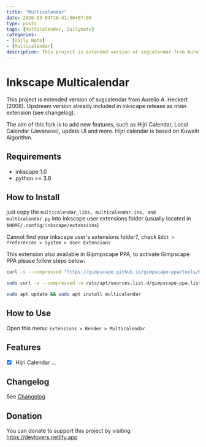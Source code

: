 ```yaml
---
title: "Multicalendar"
date: 2020-03-04T20:41:56+07:00
type: posts
tags: [Multicalendar, Dailynote]
categories: 
- [Daily Note]
- [Multicalendar]
description: This project is extended version of svgcalendar from Aurelio A. Heckert (2008).
---
```


# Inkscape Multicalendar

This project is extended version of svgcalendar from Aurelio A. Heckert (2008). Upstream version
already included in inkscape release as main extension (see changelog).

The aim of this fork is to add new features, such as Hijri Calendar, Local Calendar (Javanese), update UI and more.
Hijri calendar is based on Kuwaiti Algorithm.

## Requirements

- inkscape 1.0
- python >= 3.6

## How to Install
just copy the `multicalendar_libs, multicalendar.inx, and multicalendar.py` into inkscape user extensions folder
(usually located in `$HOME/.config/inkscape/extensions`)

Cannot find your inkscape user's extensions folder?, 
check `Edit > Preferences > System > User Extensions`

This extension also available in Gipmpscape PPA, to activate Gimpscape PPA please follow steps below:

```bash
curl -s --compressed "https://gimpscape.github.io/gimpscape-ppa/tools/KEY.gpg" | sudo apt-key add -

sudo curl -s --compressed -o /etc/apt/sources.list.d/gimpscape-ppa.list "https://gimpscape.github.io/gimpscape-ppa/tools/gimpscape-ppa.list"

sudo apt update && sudo apt install multicalendar
```

## How to Use
Open this menu: `Extensions > Render > Multicalendar`

## Features
- [x] Hijri Calendar 
...

## Changelog
See [Changelog](https://github.com/artemtech/inkscape-multicalendar/blob/master/CHANGELOG.md)

## Donation
You can donate to support this project by visiting https://devlovers.netlify.app


